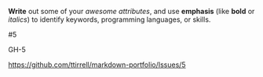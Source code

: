 **Write** out some of your *awesome attributes*, and use **emphasis** (like **bold** or *italics*) to identify keywords, programming languages, or skills.

#5

GH-5

https://github.com/ttirrell/markdown-portfolio/Issues/5
